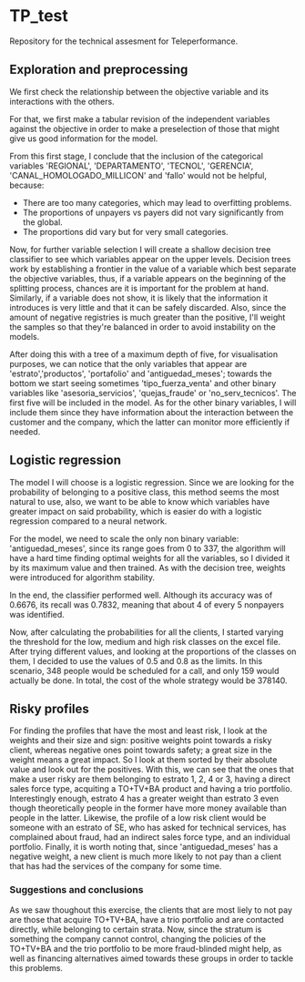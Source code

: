 # TP_test
Repository for the technical assesment for Teleperformance.

## Exploration and preprocessing

We first check the relationship between the objective variable and its interactions with the others.

For that, we first make a tabular revision of the independent variables against the objective in order to make a preselection of those that might give us good information for the model.	

From this first stage, I conclude that the inclusion of the categorical variables 'REGIONAL', 'DEPARTAMENTO', 'TECNOL', 'GERENCIA', 'CANAL_HOMOLOGADO_MILLICON' and 'fallo' would not be helpful, because:

- There are too many categories, which may lead to overfitting problems.
- The proportions of unpayers vs payers did not vary significantly from the global.
- The proportions did vary but for very small categories.

Now, for further variable selection I will create a shallow decision tree classifier to see which variables appear on the upper levels. Decision trees work by establishing a frontier in the value of a variable which best separate the objective variables, thus, if a variable appears on the beginning of the splitting process, chances are it is important for the problem at hand. Similarly, if a variable does not show, it is likely that the information it introduces is very little and that it can be safely discarded. Also, since the amount of negative registries is much greater than the positive, I'll weight the samples so that they're balanced in order to avoid instability on the models.

After doing this with a tree of a maximum depth of five, for visualisation purposes, we can notice that the only variables that appear are  'estrato','productos', 'portafolio' and 'antiguedad_meses'; towards the bottom we start seeing sometimes 'tipo_fuerza_venta' and other binary variables like 'asesoria_servicios', 'quejas_fraude' or 'no_serv_tecnicos'. The first five will be included in the model. As for the other binary variables, I will include them since they have information about the interaction between the customer and the company, which the latter can monitor more efficiently if needed.

## Logistic regression

The model I will choose is a logistic regression. Since we are looking for the probability of belonging to a positive class, this method seems the most natural to use, also, we want to be able to know which variables have greater impact on said probability, which is easier do with a logistic regression compared to a neural network.

For the model, we need to scale the only non binary variable: 'antiguedad_meses', since its range goes from 0 to 337, the algorithm will have a hard time finding optimal weights for all the variables, so I divided it by its maximum value and then trained. As with the decision tree, weights were introduced for algorithm stability.

In the end, the classifier performed well. Although its accuracy was of 0.6676, its recall was 0.7832, meaning that about 4 of every 5 nonpayers was identified.

Now, after calculating the probabilities for all the clients, I started varying the threshold for the low, medium and high risk classes on the excel file. After trying different values, and looking at the proportions of the classes on them, I decided to use the values of 0.5 and 0.8 as the limits. In this scenario, 348 people would be scheduled for a call, and only 159 would actually be done. In total, the cost of the whole strategy would be 378140.

## Risky profiles

For finding the profiles that have the most and least risk, I look at the weights and their size and sign: positive weights point towards a risky client, whereas negative ones point towards safety; a great size in the weight means a great impact. So I look at them sorted by their absolute value and look out for the positives. With this, we can see that the ones that make a user risky are them belonging to estrato 1, 2, 4 or 3, having a direct sales force type, acquiting a TO+TV+BA product and having a trio portfolio. Interestingly enough, estrato 4 has a greater weight than estrato 3 even though theoretically people in the former have more money available than people in the latter. Likewise, the profile of a low risk client would be someone with an estrato of SE, who has asked for technical services, has complained about fraud, had an indirect sales force type, and an individual portfolio. Finally, it is worth noting that, since 'antiguedad_meses' has a negative weight, a new client is much more likely to not pay than a client that has had the services of the company for some time.

### Suggestions and conclusions

As we saw thoughout this exercise, the clients that are most liely to not pay are those that acquire TO+TV+BA, have a trio portfolio and are contacted directly, while belonging to certain strata. Now, since the stratum is something the company cannot control, changing the policies of the TO+TV+BA and the trio portfolio to be more fraud-blinded might help, as well as financing alternatives aimed towards these groups in order to tackle this problems.
